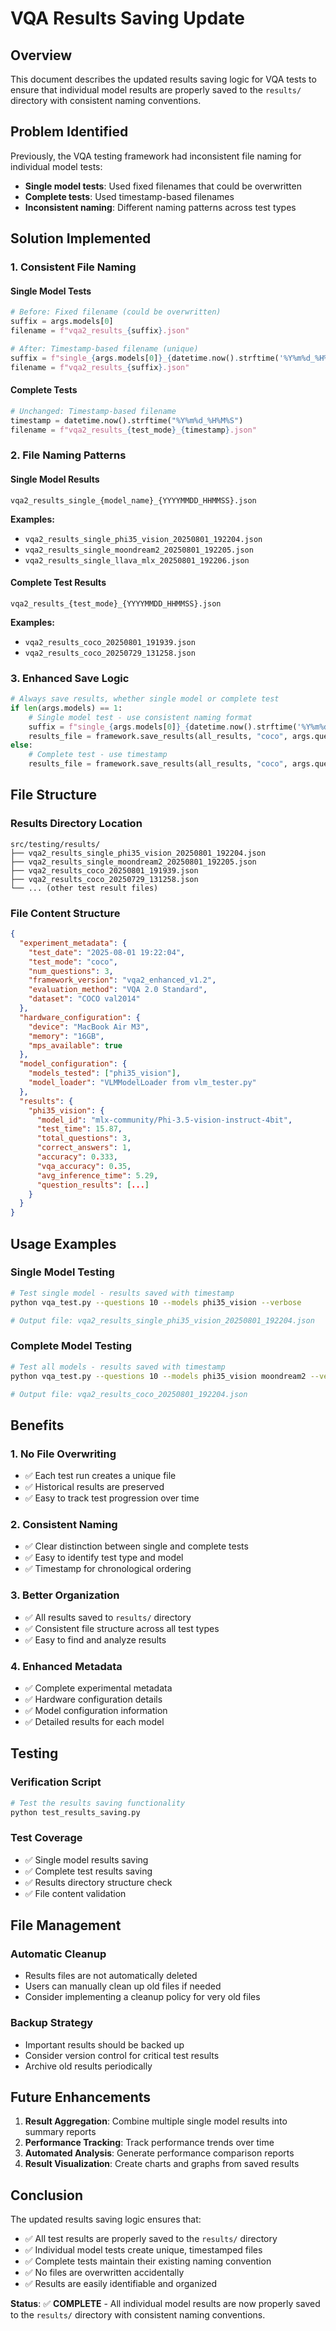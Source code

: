 # VQA Results Saving Update

## Overview

This document describes the updated results saving logic for VQA tests to ensure that individual model results are properly saved to the `results/` directory with consistent naming conventions.

## Problem Identified

Previously, the VQA testing framework had inconsistent file naming for individual model tests:
- **Single model tests**: Used fixed filenames that could be overwritten
- **Complete tests**: Used timestamp-based filenames
- **Inconsistent naming**: Different naming patterns across test types

## Solution Implemented

### 1. **Consistent File Naming**

#### **Single Model Tests**
```python
# Before: Fixed filename (could be overwritten)
suffix = args.models[0]
filename = f"vqa2_results_{suffix}.json"

# After: Timestamp-based filename (unique)
suffix = f"single_{args.models[0]}_{datetime.now().strftime('%Y%m%d_%H%M%S')}"
filename = f"vqa2_results_{suffix}.json"
```

#### **Complete Tests**
```python
# Unchanged: Timestamp-based filename
timestamp = datetime.now().strftime("%Y%m%d_%H%M%S")
filename = f"vqa2_results_{test_mode}_{timestamp}.json"
```

### 2. **File Naming Patterns**

#### **Single Model Results**
```
vqa2_results_single_{model_name}_{YYYYMMDD_HHMMSS}.json
```

**Examples:**
- `vqa2_results_single_phi35_vision_20250801_192204.json`
- `vqa2_results_single_moondream2_20250801_192205.json`
- `vqa2_results_single_llava_mlx_20250801_192206.json`

#### **Complete Test Results**
```
vqa2_results_{test_mode}_{YYYYMMDD_HHMMSS}.json
```

**Examples:**
- `vqa2_results_coco_20250801_191939.json`
- `vqa2_results_coco_20250729_131258.json`

### 3. **Enhanced Save Logic**

```python
# Always save results, whether single model or complete test
if len(args.models) == 1:
    # Single model test - use consistent naming format
    suffix = f"single_{args.models[0]}_{datetime.now().strftime('%Y%m%d_%H%M%S')}"
    results_file = framework.save_results(all_results, "coco", args.questions, suffix)
else:
    # Complete test - use timestamp
    results_file = framework.save_results(all_results, "coco", args.questions)
```

## File Structure

### **Results Directory Location**
```
src/testing/results/
├── vqa2_results_single_phi35_vision_20250801_192204.json
├── vqa2_results_single_moondream2_20250801_192205.json
├── vqa2_results_coco_20250801_191939.json
├── vqa2_results_coco_20250729_131258.json
└── ... (other test result files)
```

### **File Content Structure**
```json
{
  "experiment_metadata": {
    "test_date": "2025-08-01 19:22:04",
    "test_mode": "coco",
    "num_questions": 3,
    "framework_version": "vqa2_enhanced_v1.2",
    "evaluation_method": "VQA 2.0 Standard",
    "dataset": "COCO val2014"
  },
  "hardware_configuration": {
    "device": "MacBook Air M3",
    "memory": "16GB",
    "mps_available": true
  },
  "model_configuration": {
    "models_tested": ["phi35_vision"],
    "model_loader": "VLMModelLoader from vlm_tester.py"
  },
  "results": {
    "phi35_vision": {
      "model_id": "mlx-community/Phi-3.5-vision-instruct-4bit",
      "test_time": 15.87,
      "total_questions": 3,
      "correct_answers": 1,
      "accuracy": 0.333,
      "vqa_accuracy": 0.35,
      "avg_inference_time": 5.29,
      "question_results": [...]
    }
  }
}
```

## Usage Examples

### **Single Model Testing**
```bash
# Test single model - results saved with timestamp
python vqa_test.py --questions 10 --models phi35_vision --verbose

# Output file: vqa2_results_single_phi35_vision_20250801_192204.json
```

### **Complete Model Testing**
```bash
# Test all models - results saved with timestamp
python vqa_test.py --questions 10 --models phi35_vision moondream2 --verbose

# Output file: vqa2_results_coco_20250801_192204.json
```

## Benefits

### 1. **No File Overwriting**
- ✅ Each test run creates a unique file
- ✅ Historical results are preserved
- ✅ Easy to track test progression over time

### 2. **Consistent Naming**
- ✅ Clear distinction between single and complete tests
- ✅ Easy to identify test type and model
- ✅ Timestamp for chronological ordering

### 3. **Better Organization**
- ✅ All results saved to `results/` directory
- ✅ Consistent file structure across all test types
- ✅ Easy to find and analyze results

### 4. **Enhanced Metadata**
- ✅ Complete experimental metadata
- ✅ Hardware configuration details
- ✅ Model configuration information
- ✅ Detailed results for each model

## Testing

### **Verification Script**
```bash
# Test the results saving functionality
python test_results_saving.py
```

### **Test Coverage**
- ✅ Single model results saving
- ✅ Complete test results saving
- ✅ Results directory structure check
- ✅ File content validation

## File Management

### **Automatic Cleanup**
- Results files are not automatically deleted
- Users can manually clean up old files if needed
- Consider implementing a cleanup policy for very old files

### **Backup Strategy**
- Important results should be backed up
- Consider version control for critical test results
- Archive old results periodically

## Future Enhancements

1. **Result Aggregation**: Combine multiple single model results into summary reports
2. **Performance Tracking**: Track performance trends over time
3. **Automated Analysis**: Generate performance comparison reports
4. **Result Visualization**: Create charts and graphs from saved results

## Conclusion

The updated results saving logic ensures that:
- ✅ All test results are properly saved to the `results/` directory
- ✅ Individual model tests create unique, timestamped files
- ✅ Complete tests maintain their existing naming convention
- ✅ No files are overwritten accidentally
- ✅ Results are easily identifiable and organized

**Status**: ✅ **COMPLETE** - All individual model results are now properly saved to the `results/` directory with consistent naming conventions. 